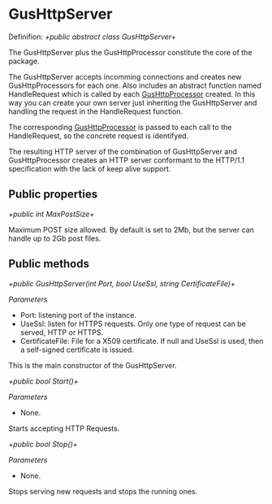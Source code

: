 # **GusHttpServer**

Definifion: _+public abstract class GusHttpServer+_

The GusHttpServer plus the GusHttpProcessor constitute the core of the package. 

The GusHttpServer accepts incomming connections and creates new GusHttpProcessors for each one. Also includes an abstract function named HandleRequest which is called by each [GusHttpProcessor](GusHttpProcessor) created. In this way you can create your own server just inheriting the GusHttpServer and handling the request in the HandleRequest function.

The corresponding [GusHttpProcessor](GusHttpProcessor) is passed to each call to the HandleRequest, so the concrete request is identifyed.

The resulting HTTP server of the combination of GusHttpServer and GusHttpProcessor creates an HTTP server conformant to the HTTP/1.1 specification with the lack of keep alive support.

## Public properties

_+public int MaxPostSize+_

Maximum POST size allowed. By default is set to 2Mb, but the server can handle up to 2Gb post files.

## Public methods

_+public GusHttpServer(int Port, bool UseSsl, string CertificateFile)+_

_Parameters_

* Port: listening port of the instance.
* UseSsl: listen for HTTPS requests. Only one type of request can be served, HTTP or HTTPS.
* CertificateFile: File for a X509 certificate. If null and UseSsl is used, then a self-signed certificate is issued.

This is the main constructor of the GusHttpServer.

_+public bool Start()+_

_Parameters_

* None.

Starts accepting HTTP Requests.

_+public bool Stop()+_

_Parameters_

* None.

Stops serving new requests and stops the running ones.

